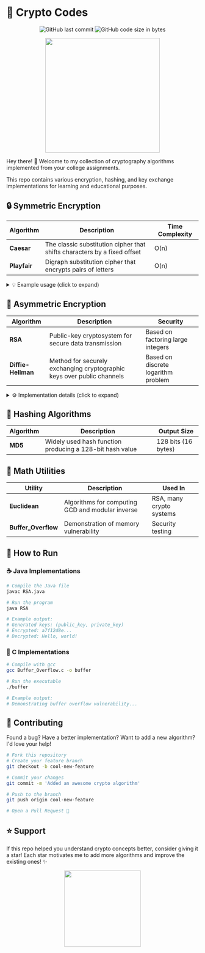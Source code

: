 # 🔐 Crypto Codes

<div align="center">

![GitHub last commit](https://img.shields.io/github/last-commit/Jia2005/CSS-codes?color=green&style=for-the-badge)
![GitHub code size in bytes](https://img.shields.io/github/languages/code-size/Jia2005/CSS-codes?color=blue&style=for-the-badge)

<img src="https://media.giphy.com/media/v1.Y2lkPTc5MGI3NjExYTNlODY5MzkzMWQ2NDBjNDkyZDJhNjA1NjA1MjJhZmI3MTBlNWNjMiZlcD12MV9pbnRlcm5hbF9naWZzX2dpZklkJmN0PWc/077i6AULCXc0FKTj9s/giphy.gif" width="300px">

</div>

Hey there! 👋 Welcome to my collection of cryptography algorithms implemented from your college assignments. 

This repo contains various encryption, hashing, and key exchange implementations for learning and educational purposes.

## 🔒 Symmetric Encryption

| Algorithm | Description | Time Complexity |
|-----------|-------------|-----------------|
| **Caesar** | The classic substitution cipher that shifts characters by a fixed offset | O(n) |
| **Playfair** | Digraph substitution cipher that encrypts pairs of letters | O(n) |

<details>
<summary>💡 Example usage (click to expand)</summary>

```java
// Caesar cipher example
String plaintext = "HELLO";
int shift = 3;
String encrypted = caesar.encrypt(plaintext, shift);  // Returns "KHOOR"
```

</details>

## 🔑 Asymmetric Encryption

| Algorithm | Description | Security |
|-----------|-------------|----------|
| **RSA** | Public-key cryptosystem for secure data transmission | Based on factoring large integers |
| **Diffie-Hellman** | Method for securely exchanging cryptographic keys over public channels | Based on discrete logarithm problem |

<details>
<summary>⚙️ Implementation details (click to expand)</summary>

```java
// RSA simplified example
KeyPair keys = RSA.generateKeyPair(1024);
String encrypted = RSA.encrypt("Secret message", keys.publicKey);
String decrypted = RSA.decrypt(encrypted, keys.privateKey);
```

</details>

## 🧮 Hashing Algorithms

| Algorithm | Description | Output Size |
|-----------|-------------|------------|
| **MD5** | Widely used hash function producing a 128-bit hash value | 128 bits (16 bytes) |

## 🧠 Math Utilities

| Utility | Description | Used In |
|---------|-------------|---------|
| **Euclidean** | Algorithms for computing GCD and modular inverse | RSA, many crypto systems |
| **Buffer_Overflow** | Demonstration of memory vulnerability | Security testing |

## 📖 How to Run

### ☕ Java Implementations

```bash
# Compile the Java file
javac RSA.java

# Run the program
java RSA

# Example output:
# Generated keys: (public_key, private_key)
# Encrypted: a7f12d8e...
# Decrypted: Hello, world!
```

### 🔧 C Implementations

```bash
# Compile with gcc
gcc Buffer_Overflow.c -o buffer

# Run the executable
./buffer

# Example output:
# Demonstrating buffer overflow vulnerability...
```

## 🤝 Contributing

Found a bug? Have a better implementation? Want to add a new algorithm? I'd love your help!

```bash
# Fork this repository
# Create your feature branch
git checkout -b cool-new-feature

# Commit your changes
git commit -m 'Added an awesome crypto algorithm'

# Push to the branch
git push origin cool-new-feature

# Open a Pull Request 🎉
```

## ⭐ Support

If this repo helped you understand crypto concepts better, consider giving it a star! Each star motivates me to add more algorithms and improve the existing ones! ✨

<div align="center">
<img src="https://media.giphy.com/media/v1.Y2lkPTc5MGI3NjExYzNmYTdjMDhiNWM0NmMxZDExYmVkNGZkMDk0NWE0NzcwZjFkZjM5YSZlcD12MV9pbnRlcm5hbF9naWZzX2dpZklkJmN0PWc/LmNwrBhejkK9EFP504/giphy.gif" width="200px">
</div>
